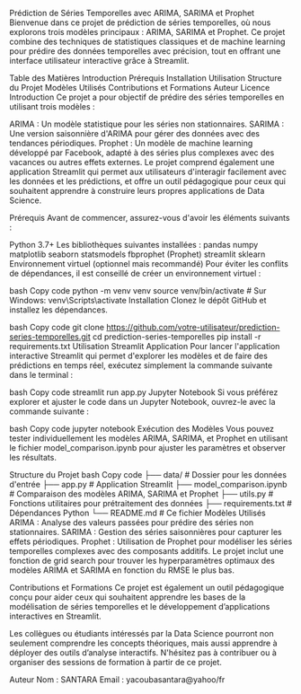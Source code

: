 Prédiction de Séries Temporelles avec ARIMA, SARIMA et Prophet
Bienvenue dans ce projet de prédiction de séries temporelles, où nous explorons trois modèles principaux : ARIMA, SARIMA et Prophet. Ce projet combine des techniques de statistiques classiques et de machine learning pour prédire des données temporelles avec précision, tout en offrant une interface utilisateur interactive grâce à Streamlit.

Table des Matières
Introduction
Prérequis
Installation
Utilisation
Structure du Projet
Modèles Utilisés
Contributions et Formations
Auteur
Licence
Introduction
Ce projet a pour objectif de prédire des séries temporelles en utilisant trois modèles :

ARIMA : Un modèle statistique pour les séries non stationnaires.
SARIMA : Une version saisonnière d'ARIMA pour gérer des données avec des tendances périodiques.
Prophet : Un modèle de machine learning développé par Facebook, adapté à des séries plus complexes avec des vacances ou autres effets externes.
Le projet comprend également une application Streamlit qui permet aux utilisateurs d'interagir facilement avec les données et les prédictions, et offre un outil pédagogique pour ceux qui souhaitent apprendre à construire leurs propres applications de Data Science.

Prérequis
Avant de commencer, assurez-vous d'avoir les éléments suivants :

Python 3.7+
Les bibliothèques suivantes installées :
pandas
numpy
matplotlib
seaborn
statsmodels
fbprophet (Prophet)
streamlit
sklearn
Environnement virtuel (optionnel mais recommandé)
Pour éviter les conflits de dépendances, il est conseillé de créer un environnement virtuel :

bash
Copy code
python -m venv venv
source venv/bin/activate  # Sur Windows: venv\Scripts\activate
Installation
Clonez le dépôt GitHub et installez les dépendances.

bash
Copy code
git clone https://github.com/votre-utilisateur/prediction-series-temporelles.git
cd prediction-series-temporelles
pip install -r requirements.txt
Utilisation
Streamlit Application
Pour lancer l'application interactive Streamlit qui permet d'explorer les modèles et de faire des prédictions en temps réel, exécutez simplement la commande suivante dans le terminal :

bash
Copy code
streamlit run app.py
Jupyter Notebook
Si vous préférez explorer et ajuster le code dans un Jupyter Notebook, ouvrez-le avec la commande suivante :

bash
Copy code
jupyter notebook
Exécution des Modèles
Vous pouvez tester individuellement les modèles ARIMA, SARIMA, et Prophet en utilisant le fichier model_comparison.ipynb pour ajuster les paramètres et observer les résultats.

Structure du Projet
bash
Copy code
├── data/                   # Dossier pour les données d'entrée
├── app.py                  # Application Streamlit
├── model_comparison.ipynb   # Comparaison des modèles ARIMA, SARIMA et Prophet
├── utils.py                # Fonctions utilitaires pour prétraitement des données
├── requirements.txt        # Dépendances Python
└── README.md               # Ce fichier
Modèles Utilisés
ARIMA : Analyse des valeurs passées pour prédire des séries non stationnaires.
SARIMA : Gestion des séries saisonnières pour capturer les effets périodiques.
Prophet : Utilisation de Prophet pour modéliser les séries temporelles complexes avec des composants additifs.
Le projet inclut une fonction de grid search pour trouver les hyperparamètres optimaux des modèles ARIMA et SARIMA en fonction du RMSE le plus bas.

Contributions et Formations
Ce projet est également un outil pédagogique conçu pour aider ceux qui souhaitent apprendre les bases de la modélisation de séries temporelles et le développement d’applications interactives en Streamlit.

Les collègues ou étudiants intéressés par la Data Science pourront non seulement comprendre les concepts théoriques, mais aussi apprendre à déployer des outils d’analyse interactifs. N'hésitez pas à contribuer ou à organiser des sessions de formation à partir de ce projet.

Auteur
Nom : SANTARA
Email : yacoubasantara@yahoo/fr


